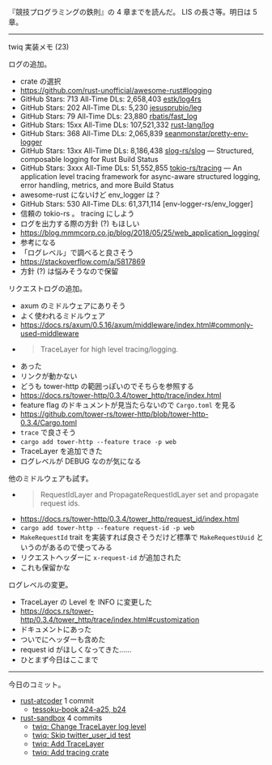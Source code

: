 『競技プログラミングの鉄則』の 4 章までを読んだ。 LIS の長さ等。明日は 5 章。

---

twiq 実装メモ (23)

ログの追加。

- crate の選択
- <https://github.com/rust-unofficial/awesome-rust#logging>
- GitHub Stars:  713 All-Time DLs:   2,658,403 [estk/log4rs]
- GitHub Stars:  202 All-Time DLs:       5,230 [jesusprubio/leg]
- GitHub Stars:   79 All-Time DLs:      23,880 [rbatis/fast_log]
- GitHub Stars: 15xx All-Time DLs: 107,521,332 [rust-lang/log]
- GitHub Stars:  368 All-Time DLs:   2,065,839 [seanmonstar/pretty-env-logger]
- GitHub Stars: 13xx All-Time DLs:   8,186,438 [slog-rs/slog] — Structured, composable logging for Rust Build Status
- GitHub Stars: 3xxx All-Time DLs:  51,552,855 [tokio-rs/tracing] — An application level tracing framework for async-aware structured logging, error handling, metrics, and more Build Status
- awesome-rust にないけど env_logger は？
- GitHub Stars:  530 All-Time DLs:  61,371,114 [env-logger-rs/env_logger]
- 信頼の tokio-rs 。 tracing にしよう
- ログを出力する際の方針 (?) もほしい
- <https://blog.mmmcorp.co.jp/blog/2018/05/25/web_application_logging/>
- 参考になる
- 「ログレベル」で調べると良さそう
- <https://stackoverflow.com/a/5817869>
- 方針 (?) は悩みそうなので保留

リクエストログの追加。

- axum のミドルウェアにありそう
- よく使われるミドルウェア
- <https://docs.rs/axum/0.5.16/axum/middleware/index.html#commonly-used-middleware>
- > TraceLayer for high level tracing/logging.
- あった
- リンクが動かない
- どうも tower-http の範囲っぽいのでそちらを参照する
- <https://docs.rs/tower-http/0.3.4/tower_http/trace/index.html>
- feature flag のドキュメントが見当たらないので `Cargo.toml` を見る
- <https://github.com/tower-rs/tower-http/blob/tower-http-0.3.4/Cargo.toml>
- `trace` で良さそう
- `cargo add tower-http --feature trace -p web`
- TraceLayer を追加できた
- ログレベルが DEBUG なのが気になる

他のミドルウェアも試す。

- > RequestIdLayer and PropagateRequestIdLayer set and propagate request ids.
- <https://docs.rs/tower-http/0.3.4/tower_http/request_id/index.html>
- `cargo add tower-http --feature request-id -p web`
- `MakeRequestId` trait を実装すれば良さそうだけど標準で `MakeRequestUuid` というのがあるので使ってみる
- リクエストヘッダーに `x-request-id` が追加された
- これも保留かな

ログレベルの変更。

- TraceLayer の Level を INFO に変更した
- <https://docs.rs/tower-http/0.3.4/tower_http/trace/index.html#customization>
- ドキュメントにあった
- ついでにヘッダーも含めた
- request id がほしくなってきた……
- ひとまず今日はここまで

[estk/log4rs]: https://github.com/estk/log4rs
[jesusprubio/leg]: https://github.com/jesusprubio/leg
[rbatis/fast_log]: https://github.com/rbatis/fast_log
[rust-lang/log]: https://github.com/rust-lang/log
[seanmonstar/pretty-env-logger]: https://github.com/seanmonstar/pretty-env-logger
[slog-rs/slog]: https://github.com/slog-rs/slog
[tokio-rs/tracing]: https://github.com/tokio-rs/tracing

---

今日のコミット。

- [rust-atcoder](https://github.com/bouzuya/rust-atcoder) 1 commit
  - [tessoku-book a24-a25, b24](https://github.com/bouzuya/rust-atcoder/commit/a3f4d3d63f76d2834fdc127ef335c363eb1b56cb)
- [rust-sandbox](https://github.com/bouzuya/rust-sandbox) 4 commits
  - [twiq: Change TraceLayer log level](https://github.com/bouzuya/rust-sandbox/commit/32e2b9ac74549dfd607493da4a25a1127694924f)
  - [twiq: Skip twitter_user_id test](https://github.com/bouzuya/rust-sandbox/commit/f2c9ba31da55ea07abe832c55ed7a63abd14abd7)
  - [twiq: Add TraceLayer](https://github.com/bouzuya/rust-sandbox/commit/8ee6a4e77add0ee2893832201d4b99175cd0ac09)
  - [twiq: Add tracing crate](https://github.com/bouzuya/rust-sandbox/commit/d1d7deec9192885c5d982d813eda6edbaf3f2a9a)
